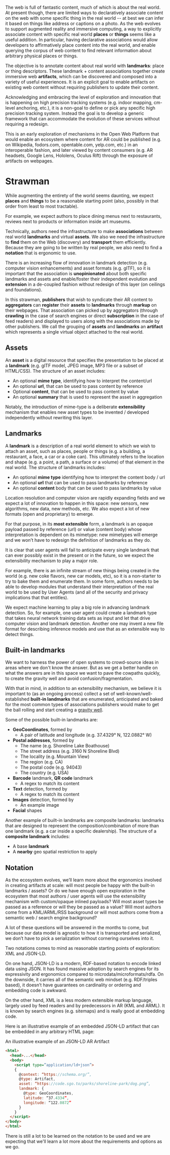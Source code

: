 The web is full of fantastic content, much of which is about the real world. At present though, there are limited ways to declaratively associate content on the web with some specific thing in the real world -- at best we can infer it based on things like address or captions on a photo. As the web evolves to support augmented reality and immersive computing, a way to explicitly associate content with specific real world **places** or **things** seems like a useful addition. In particular, having declarative associations would allow developers to affirmatively place content into the real world, and enable querying the corpus of web content to find relevant information about arbitrary physical places or things.

The objective is to annotate content about real world with **landmarks**: place or thing descriptors. These landmark + content  associations together create immersive web **artifacts**, which can be discovered and composed into a variety of useful experiences. It is an explicit goal to enable artifacts on existing web content without requiring publishers to update their content.

Acknowledging and embracing the level of exploration and innovation that is happening on high precision tracking systems (e.g. indoor mapping, cm-level anchoring, etc.), it is a non-goal to define or pick any specific high precision tracking system. Instead the goal is to develop a generic framework that can accommodate the evolution of these services without requiring a redesign.

This is an early exploration of mechanisms in the Open Web Platform that would enable an ecosystem where content for AR could be published (e.g. on Wikipedia, fodors.com, opentable.com, yelp.com, etc.) in an interoperable fashion, and later viewed by content consumers (e.g. AR headsets, Google Lens, Hololens, Oculus Rift) through the exposure of artifacts on webpages.

# Strawman

While augmenting the entirety of the world seems daunting, we expect **places** and **things** to be a reasonable starting point (also, possibly in that order from least to most tractable).

For example, we expect authors to place dining menus next to restaurants, reviews next to products or information inside art museums.

Technically, authors need the infrastructure to make **associations** between real world **landmarks** and virtual **assets**. We also we need the infrastructure to **find** them on the Web (discovery) and **transport** them efficiently. Because they are going to be written by real people, we also need to find a **notation** that is ergonomic to use.

There is an increasing flow of innovation in landmark detection (e.g. computer vision enhancements) and asset formats (e.g. glTF), so it is important that the association is **unopinionated** about both specific landmarks and assets and enable/foster their independent evolution and **extension** in a de-coupled fashion without redesign of this layer (on ceilings and foundations).

In this strawman, **publishers** that wish to syndicate their AR content to **aggregators** can **register** their **assets** to **landmarks** through **markup** on their webpages. That association can picked up by aggregators (through **crawling** in the case of search engines or direct **subscription** in the case of feed readers) and displayed to users along with the associations made by other publishers. We call the grouping of **assets** and **landmarks** an **artifact** which represents a single virtual object attached to the real world.

## Assets

An **asset** is a digital resource that specifies the presentation to be placed at a **landmark** (e.g. glTF model, JPEG image, MP3 file or a subset of HTML/CSS). The structure of an asset includes:

-   An optional **mime type**, identifying how to interpret the content/url    
-   An optional **url**, that can be used to pass content by reference
-   Optional **content**, that can be used to pass content by value
-   An optional **summary** that is used to represent the asset in aggregation

Notably, the introduction of mime-type is a deliberate **extensibility** mechanism that enables new asset types to be invented / developed independently without rewriting this layer.

## Landmarks

A **landmark** is a description of a real world element to which we wish to attach an asset, such as places, people or things (e.g. a building, a restaurant, a face, a car or a coke can). This ultimately refers to the location and shape (e.g. a point, a path, a surface or a volume) of that element in the real world. The structure of landmarks includes:

-   An optional **mime type** identifying how to interpret the content body / url
-   An optional **url** that can be used to pass landmarks by reference
-   An optional **content** body that can be used to pass landmarks by value

Location resolution and computer vision are rapidly expanding fields and we expect a lot of innovation to happen in this space: new sensors, new algorithms, new data, new methods, etc. We also expect a lot of new formats (open and proprietary) to emerge.

For that purpose, in its **most extensible** form, a landmark is an opaque payload passed by reference (url) or value (content body) whose interpretation is dependent on its mimetype: new mimetypes will emerge and we won’t have to redesign the definition of landmarks as they do.

It is clear that user agents will fail to anticipate every single landmark that can ever possibly exist in the present or in the future, so we expect the extensibility mechanism to play a major role.

For example, there is an infinite stream of new things being created in the world (e.g. new coke flavors, new car models, etc), so it is a non-starter to try to bake them and enumerate them. In some form, authors needs to be able to develop modules that understand their interpretation of the real world to be used by User Agents (and all of the security and privacy implications that that entitles).

We expect machine learning to play a big role in advancing landmark detection. So, for example, one user agent could create a landmark type that takes neural network training data sets as input and let that drive computer vision and landmark detection. Another one may invent a new file format for describing inference models and use that as an extensible way to detect things.

## Built-in landmarks

We want to harness the power of open systems to crowd-source ideas in areas where we don't know the answer. But as we get a better handle on what the answers are in this space we want to pave the cowpaths quickly, to create the gravity well and avoid confusion/fragmentation.

With that in mind, in addition to an extensibility mechanism, we believe it is important to (as an ongoing process) collect a set of well-known/well-established **built-in landmarks** that are enumerated, anticipated and baked for the most common types of associations publishers would make to get the ball rolling and start creating a [gravity well](https://hbr.org/2013/01/three-elements-of-a-successful-platform).

Some of the possible built-in landmarks are:

*   **GeoCoordinates**, formed by
    *    A pair of latitude and longitude (e.g. 37.4329° N, 122.0882° W)
*   **Postal addresses**, formed by
    *   The name (e.g. Shoreline Lake Boathouse)
    *   The street address (e.g. 3160 N Shoreline Blvd)
    *   The locality (e.g. Mountain View)  
    *   The region (e.g. CA)
    *   The postal code (e.g. 94043)
    *   The country (e.g. USA)
*  **Barcode** landmark, **QR code** landmark
    *  A regex to match its content
*   **Text** detection, formed by
    *  A regex to match its content
*  **Images** detection, formed by
    *  An example image
*  **Facial** shapes

Another example of built-in landmarks are composite landmarks: landmarks that are designed to represent the composition/combination of more than one landmark (e.g. a car inside a specific dealership). The structure of a **composite landmark** includes:

-   A base **landmark**
-   A **nearby** geo spatial restriction to apply

## Notation

As the ecosystem evolves, we’ll learn more about the ergonomics involved in creating artifacts at scale: will most people be happy with the built-in landmarks / assets? Or do we have enough open exploration in the ecosystem that most authors / user agents will use the extensibility mechanism with custom/opaque inlined payloads? Will most asset types be passed as a reference or will they be passed as a value? Will most authors come from a KML/ARML/RSS background or will most authors come from a semantic web / search engine background?

A lot of these questions will be answered in the months to come, but because our data model is agnostic to how it is transported and serialized, we don’t have to pick a serialization without cornering ourselves into it.

Two notations comes to mind as reasonable starting points of exploration: XML and JSON-LD.

On one hand, JSON-LD is a modern, RDF-based notation to encode linked data using JSON. It has found massive adoption by search engines for its expressivity and ergonomics compared to microdata/microformats/rdfa. On the downside, it carries all of the semantic web mindset (e.g. RDF/triples based), it doesn’t have guarantees on cardinality or ordering and embedding code is awkward.

On the other hand, XML is a less modern extensible markup language, largely used by feed readers and by predecessors in AR (KML and ARML). It is known by search engines (e.g. sitemaps) and is really good at embedding code.

Here is an illustrative example of an embedded JSON-LD artifact that can be embedded in any arbitrary HTML page:

An illustrative example of an JSON-LD AR Artifact

```html
<html>
  <head>...</head>
  <body>
    <script type=”application/ld+json”>
    {
      @context: “https://schema.org/”,
      @type: Artifact,
      asset: “https://code.sgo.to/parks/shoreline-park/dog.png”,
      landmark: {
        @type: GeoCoordinates,  
        latitude: “37.4334”,
        longitude: “122.0872”
      }
    }  
  </script>
</body>
</html>
```

There is still a lot to be learned on the notation to be used and we are expecting that we'll learn a lot more about the requirements and options as we go.
